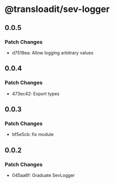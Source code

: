 # @transloadit/sev-logger

## 0.0.5

### Patch Changes

- d7518ea: Allow logging arbitrary values

## 0.0.4

### Patch Changes

- 473ec42: Export types

## 0.0.3

### Patch Changes

- bf5e5cb: fix module

## 0.0.2

### Patch Changes

- 045aa6f: Graduate SevLogger
